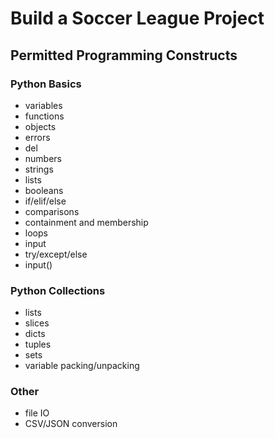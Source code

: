 Build a Soccer League Project
=============================

Permitted Programming Constructs
--------------------------------
### Python Basics ###
- variables
- functions
- objects
- errors
- del
- numbers
- strings
- lists
- booleans
- if/elif/else
- comparisons
- containment and membership
- loops
- input
- try/except/else
- input()

### Python Collections ###
- lists
- slices
- dicts
- tuples
- sets
- variable packing/unpacking

### Other ###
- file IO
- CSV/JSON conversion


